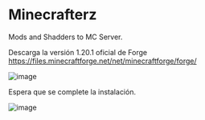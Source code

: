 # Minecrafterz
Mods and Shadders to MC Server.

Descarga la versión 1.20.1 oficial de Forge https://files.minecraftforge.net/net/minecraftforge/forge/

![image](https://github.com/xThreeh/Minecrafterz/assets/16139465/c4d6f1db-f05e-457d-b82d-58fc5814b68c)

Espera que se complete la instalación.

![image](https://github.com/xThreeh/Minecrafterz/assets/16139465/f1a17c50-5161-4ec0-8f62-c1c16bc13362)

